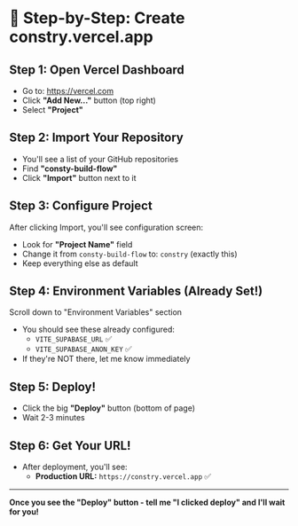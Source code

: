 # 📝 Step-by-Step: Create constry.vercel.app

## Step 1: Open Vercel Dashboard
- Go to: https://vercel.com
- Click **"Add New..."** button (top right)
- Select **"Project"**

## Step 2: Import Your Repository
- You'll see a list of your GitHub repositories
- Find **"consty-build-flow"**
- Click **"Import"** button next to it

## Step 3: Configure Project
After clicking Import, you'll see configuration screen:
- Look for **"Project Name"** field
- Change it from `consty-build-flow` to: `constry` (exactly this)
- Keep everything else as default

## Step 4: Environment Variables (Already Set!)
Scroll down to "Environment Variables" section
- You should see these already configured:
  - `VITE_SUPABASE_URL` ✅
  - `VITE_SUPABASE_ANON_KEY` ✅
- If they're NOT there, let me know immediately

## Step 5: Deploy!
- Click the big **"Deploy"** button (bottom of page)
- Wait 2-3 minutes

## Step 6: Get Your URL!
- After deployment, you'll see:
  - **Production URL:** `https://constry.vercel.app` ✅

---

**Once you see the "Deploy" button - tell me "I clicked deploy" and I'll wait for you!**





